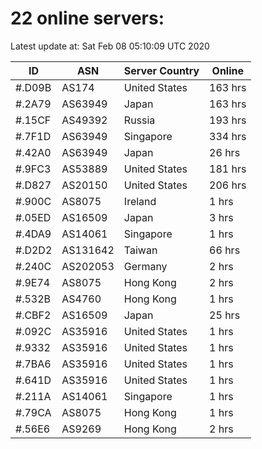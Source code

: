 # 22 online servers:

Latest update at: Sat Feb 08 05:10:09 UTC 2020

| ID | ASN | Server Country | Online |
| -- | --- | -------------- | ------ |
| #.D09B | AS174 | United States | 163 hrs |
| #.2A79 | AS63949 | Japan | 163 hrs |
| #.15CF | AS49392 | Russia | 193 hrs |
| #.7F1D | AS63949 | Singapore | 334 hrs |
| #.42A0 | AS63949 | Japan | 26 hrs |
| #.9FC3 | AS53889 | United States | 181 hrs |
| #.D827 | AS20150 | United States | 206 hrs |
| #.900C | AS8075 | Ireland | 1 hrs |
| #.05ED | AS16509 | Japan | 3 hrs |
| #.4DA9 | AS14061 | Singapore | 1 hrs |
| #.D2D2 | AS131642 | Taiwan | 66 hrs |
| #.240C | AS202053 | Germany | 2 hrs |
| #.9E74 | AS8075 | Hong Kong | 2 hrs |
| #.532B | AS4760 | Hong Kong | 1 hrs |
| #.CBF2 | AS16509 | Japan | 25 hrs |
| #.092C | AS35916 | United States | 1 hrs |
| #.9332 | AS35916 | United States | 1 hrs |
| #.7BA6 | AS35916 | United States | 1 hrs |
| #.641D | AS35916 | United States | 1 hrs |
| #.211A | AS14061 | Singapore | 1 hrs |
| #.79CA | AS8075 | Hong Kong | 1 hrs |
| #.56E6 | AS9269 | Hong Kong | 2 hrs |

